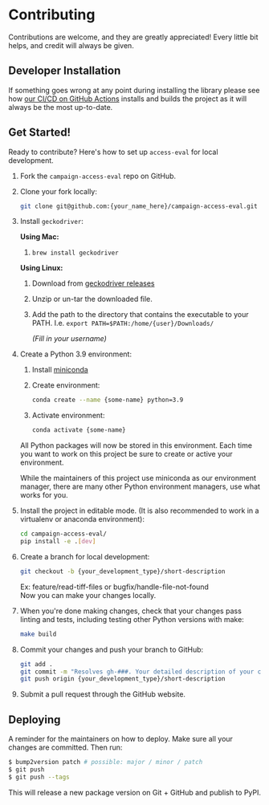 # Contributing

Contributions are welcome, and they are greatly appreciated! Every little bit
helps, and credit will always be given.

## Developer Installation

If something goes wrong at any point during installing the library please see how
[our CI/CD on GitHub Actions](.github/workflows/build-main.yml) installs and builds the
project as it will always be the most up-to-date.

## Get Started!

Ready to contribute? Here's how to set up `access-eval` for local development.

1. Fork the `campaign-access-eval` repo on GitHub.

2. Clone your fork locally:

    ```bash
    git clone git@github.com:{your_name_here}/campaign-access-eval.git
    ```

3. Install `geckodriver`:

    **Using Mac:**

    1. `brew install geckodriver`

    **Using Linux:**

    1. Download from [geckodriver releases]((https://github.com/mozilla/geckodriver/releases))

    2. Unzip or un-tar the downloaded file.

    3. Add the path to the directory that contains the executable to your PATH.
       I.e. `export PATH=$PATH:/home/{user}/Downloads/`

        _(Fill in your username)_

4. Create a Python 3.9 environment:

    1. Install [miniconda](https://docs.conda.io/en/latest/miniconda.html#latest-miniconda-installer-links)
    
    2. Create environment:

        ```bash
        conda create --name {some-name} python=3.9
        ```

    3. Activate environment:

        ```bash
        conda activate {some-name}
        ```

    All Python packages will now be stored in this environment.
    Each time you want to work on this project be sure to create or active your environment.

    While the maintainers of this project use miniconda as our environment manager,
    there are many other Python environment managers, use what works for you.

5. Install the project in editable mode. (It is also recommended to work in a virtualenv or anaconda environment):

    ```bash
    cd campaign-access-eval/
    pip install -e .[dev]
    ```

6. Create a branch for local development:

    ```bash
    git checkout -b {your_development_type}/short-description
    ```

    Ex: feature/read-tiff-files or bugfix/handle-file-not-found<br>
    Now you can make your changes locally.

7. When you're done making changes, check that your changes pass linting and
   tests, including testing other Python versions with make:

    ```bash
    make build
    ```

8. Commit your changes and push your branch to GitHub:

    ```bash
    git add .
    git commit -m "Resolves gh-###. Your detailed description of your changes."
    git push origin {your_development_type}/short-description
    ```

9. Submit a pull request through the GitHub website.

## Deploying

A reminder for the maintainers on how to deploy.
Make sure all your changes are committed.
Then run:

```bash
$ bump2version patch # possible: major / minor / patch
$ git push
$ git push --tags
```

This will release a new package version on Git + GitHub and publish to PyPI.
